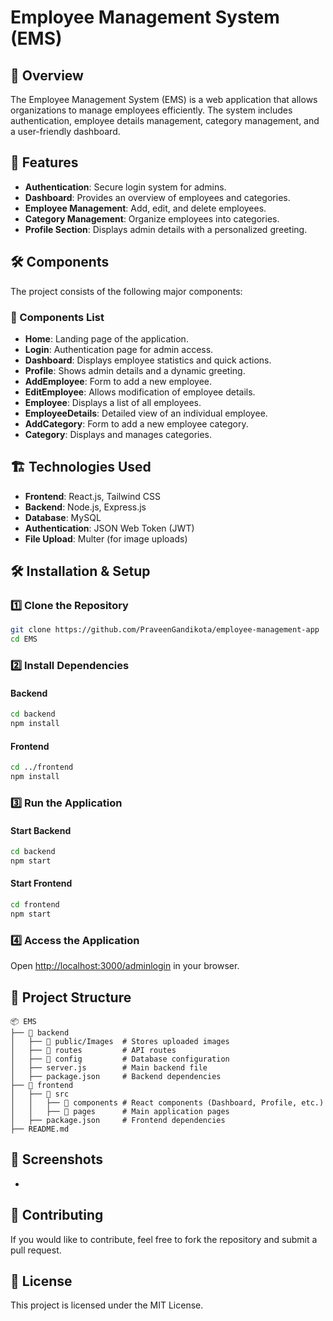 # Employee Management System (EMS)

## 📌 Overview
The Employee Management System (EMS) is a web application that allows organizations to manage employees efficiently. The system includes authentication, employee details management, category management, and a user-friendly dashboard.

## 🚀 Features
- **Authentication**: Secure login system for admins.
- **Dashboard**: Provides an overview of employees and categories.
- **Employee Management**: Add, edit, and delete employees.
- **Category Management**: Organize employees into categories.
- **Profile Section**: Displays admin details with a personalized greeting.

## 🛠️ Components
The project consists of the following major components:

### 📌 Components List
- **Home**: Landing page of the application.
- **Login**: Authentication page for admin access.
- **Dashboard**: Displays employee statistics and quick actions.
- **Profile**: Shows admin details and a dynamic greeting.
- **AddEmployee**: Form to add a new employee.
- **EditEmployee**: Allows modification of employee details.
- **Employee**: Displays a list of all employees.
- **EmployeeDetails**: Detailed view of an individual employee.
- **AddCategory**: Form to add a new employee category.
- **Category**: Displays and manages categories.

## 🏗️ Technologies Used
- **Frontend**: React.js, Tailwind CSS
- **Backend**: Node.js, Express.js
- **Database**: MySQL
- **Authentication**: JSON Web Token (JWT)
- **File Upload**: Multer (for image uploads)

## 🛠️ Installation & Setup
### 1️⃣ Clone the Repository
```sh
git clone https://github.com/PraveenGandikota/employee-management-app
cd EMS
```
### 2️⃣ Install Dependencies
#### Backend
```sh
cd backend
npm install
```
#### Frontend
```sh
cd ../frontend
npm install
```
### 3️⃣ Run the Application
#### Start Backend
```sh
cd backend
npm start
```
#### Start Frontend
```sh
cd frontend
npm start
```
### 4️⃣ Access the Application
Open [http://localhost:3000/adminlogin](http://localhost:3000) in your browser.

## 📂 Project Structure
```
📦 EMS
├── 📂 backend
│   ├── 📂 public/Images  # Stores uploaded images
│   ├── 📂 routes         # API routes
│   ├── 📂 config         # Database configuration
│   ├── server.js        # Main backend file
│   ├── package.json     # Backend dependencies
├── 📂 frontend
│   ├── 📂 src
│   │   ├── 📂 components # React components (Dashboard, Profile, etc.)
│   │   ├── 📂 pages      # Main application pages
│   ├── package.json     # Frontend dependencies
├── README.md
```

## 📸 Screenshots
*

## 🤝 Contributing
If you would like to contribute, feel free to fork the repository and submit a pull request.

## 📜 License
This project is licensed under the MIT License.

